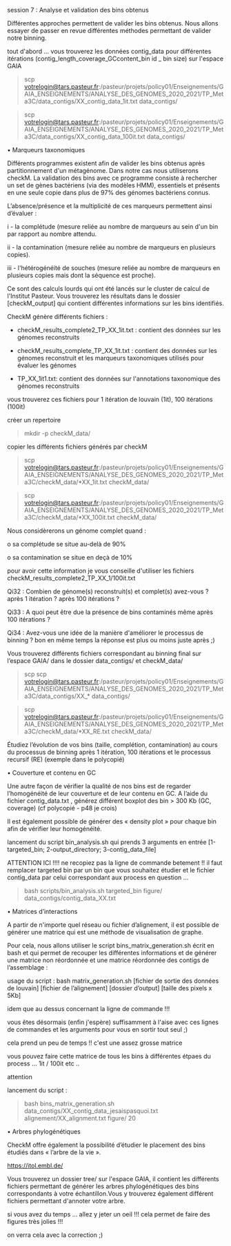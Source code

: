 session 7 : Analyse et validation des bins obtenus

Différentes approches permettent de valider les bins obtenus. Nous allons essayer de passer en revue différentes méthodes permettant de valider notre binning.

tout d'abord ... vous trouverez les données contig_data pour différentes itérations (contig_length_coverage_GCcontent_bin id _ bin size) sur l'espace GAIA

> scp votrelogin@tars.pasteur.fr:/pasteur/projets/policy01/Enseignements/GAIA_ENSEIGNEMENTS/ANALYSE_DES_GENOMES_2020_2021/TP_Meta3C/data_contigs/XX_contig_data_1it.txt  data_contigs/

> scp votrelogin@tars.pasteur.fr:/pasteur/projets/policy01/Enseignements/GAIA_ENSEIGNEMENTS/ANALYSE_DES_GENOMES_2020_2021/TP_Meta3C/data_contigs/XX_contig_data_100it.txt  data_contigs/

•	Marqueurs taxonomiques

Différents programmes existent afin de valider les bins obtenus après partitionnement d'un métagénome. Dans notre cas nous utiliserons checkM. La validation des bins avec ce programme consiste à rechercher un set de gènes bactériens (via des modèles HMM), essentiels et présents en une seule copie dans plus de 97% des génomes bactériens connus.

L’absence/présence et la multiplicité de ces marqueurs permettent ainsi d’évaluer : 

i - la complétude (mesure reliée au nombre de marqueurs au sein d'un bin par rapport au nombre attendu.

ii - la contamination (mesure reliée au nombre de marqueurs en plusieurs copies).

iii - l'hétérogénéité de souches (mesure reliée au nombre de marqueurs en plusieurs copies mais dont la séquence est proche).

Ce sont des calculs lourds qui ont été lancés sur le cluster de calcul de l'Institut Pasteur. Vous trouverez les résultats dans le dossier [checkM_output] qui contient différentes informations sur les bins identifiés.

CheckM génère différents fichiers :

- checkM_results_complete2_TP_XX_1it.txt : contient des données sur les génomes reconstruits 

- checkM_results_complete_TP_XX_1it.txt : contient des données sur les génomes reconstruit et les marqueurs taxonomiques utilisés pour évaluer les génomes

- TP_XX_1it1.txt: contient des données sur l'annotations taxonomique des génomes reconstruits

vous trouverez ces fichiers pour 1 itération de louvain (1it), 100 itérations (100it) 

créer un repertoire

> mkdir -p checkM_data/

copier les différents fichiers générés par checkM

> scp votrelogin@tars.pasteur.fr:/pasteur/projets/policy01/Enseignements/GAIA_ENSEIGNEMENTS/ANALYSE_DES_GENOMES_2020_2021/TP_Meta3C/checkM_data/*XX_1it.txt checkM_data/

> scp votrelogin@tars.pasteur.fr:/pasteur/projets/policy01/Enseignements/GAIA_ENSEIGNEMENTS/ANALYSE_DES_GENOMES_2020_2021/TP_Meta3C/checkM_data/*XX_100it.txt checkM_data/

Nous considèrerons un génome complet quand :

o	sa complétude se situe au-delà de 90%

o	sa contamination se situe en deçà de 10%

pour avoir cette information je vous conseille d'utiliser les fichiers checkM_results_complete2_TP_XX_1/100it.txt

Qi32 : Combien de génome(s) reconstruit(s) et complet(s) avez-vous ? après 1 itération ? après 100 itérations ?

Qi33 : A quoi peut être due la présence de bins contaminés même après 100 itérations ?

Qi34 : Avez-vous une idée de la manière d'améliorer le processus de binning ? bon en même temps la réponse est plus ou moins juste après ;)

Vous trouverez différents fichiers correspondant au binning final sur l’espace GAIA/ dans le dossier data_contigs/ et checkM_data/

> scp scp votrelogin@tars.pasteur.fr:/pasteur/projets/policy01/Enseignements/GAIA_ENSEIGNEMENTS/ANALYSE_DES_GENOMES_2020_2021/TP_Meta3C/data_contigs/XX_* data_contigs/

> scp votrelogin@tars.pasteur.fr:/pasteur/projets/policy01/Enseignements/GAIA_ENSEIGNEMENTS/ANALYSE_DES_GENOMES_2020_2021/TP_Meta3C/checkM_data/*XX_RE.txt checkM_data/

Étudiez l’évolution de vos bins (taille, complétion, contamination) au cours du processus de binning après 1 itération, 100 itérations et le processus recursif (RE) (exemple dans le polycopié)

•	Couverture et contenu en GC

Une autre façon de vérifier la qualité de nos bins est de regarder l’homogénéité de leur couverture et de leur contenu en GC. A l’aide du fichier contig_data.txt , générez différent boxplot des bin > 300 Kb (GC, coverage) (cf polycopié - p48 je crois)

Il est également possible de générer des « density plot » pour chaque bin afin de vérifier leur homogénéité.

lancement du script bin_analysis.sh qui prends 3 arguments en entrée [1-targeted_bin; 2-output_directory; 3-contig_data_file]

ATTENTION ICI !!!!  ne recopiez pas la ligne de commande betement !! il faut remplacer targeted bin par un bin que vous souhaitez étudier et le fichier contig_data par celui correspondant aux process en question ...

> bash scripts/bin_analysis.sh  targeted_bin  figure/  data_contigs/contig_data_XX.txt 

•	Matrices d’interactions

A partir de n'importe quel réseau ou fichier d’alignement, il est possible de générer une matrice qui est une méthode de visualisation de graphe.

Pour cela, nous allons utiliser le script bins_matrix_generation.sh écrit en bash et qui permet de recouper les différentes informations et de générer une matrice non réordonnée et une matrice réordonnée des contigs de l’assemblage :

usage du script : bash matrix_generation.sh  [fichier de sortie des données de louvain]  [fichier de l’alignement]  [dossier d’output]  [taille des pixels x 5Kb]

idem que au dessus concernant la ligne de commande !!!

vous êtes désormais (enfin j'espère) suffisamment à l'aise avec ces lignes de commandes et les arguments pour vous en sortir tout seul ;)

cela prend un peu de temps !! c'est une assez grosse matrice

vous pouvez faire cette matrice de tous les bins à différentes étpaes du process ... 1it / 100it etc ..

attention

lancement du script :

> bash bins_matrix_generation.sh  data_contigs/XX_contig_data_jesaispasquoi.txt  alignement/XX_alignment.txt  figure/  20

•	Arbres phylogénétiques

CheckM offre également la possibilité d’étudier le placement des bins étudiés dans « l’arbre de la vie ».

https://itol.embl.de/

Vous trouverez un dossier tree/ sur l'espace GAIA, il contient les différents fichiers permettant de générer les arbres phylogénétiques des bins correspondants à votre échantillon.Vous y trouverez également différent fichiers permettant d'annoter votre arbre.

si vous avez du temps ... allez y jeter un oeil !!! cela permet de faire des figures très jolies !!! 

on verra cela avec la correction ;)

